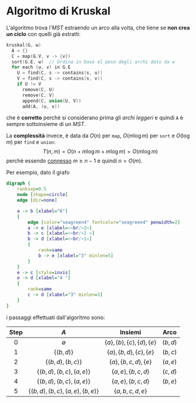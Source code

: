 # Algoritmo di Kruskal

L'algoritmo trova l'_MST_ estraendo un arco alla volta, che tiene se **non crea un ciclo** con quelli già estratti:
```c
kruskal(G, w)
  A = {}
  C = map(G.V, v -> {v})
  sort(G.E, w)  // Ordina in base al peso degli archi dato da w
  for each (u, v) in G.E
    U = find(C, s -> contains(s, u))
    V = find(C, s -> contains(s, v))
    if U != V
      remove(C, U)
      remove(C, V)
      append(C, union(U, V))
      add(A, (u, v))
```
che è **corretto** perchè si considerano prima gli _archi leggeri_ e quindi `A` è sempre sottoinsieme di un _MST_.

La **complessità** invece, è data da $O(n)$ per `map`, $O(m\log m)$ per `sort` e $O(\log m)$ per `find` e `union`:
$$
T(n, m) = O(n + m\log m + m\log m) = O(m\log m)
$$
perchè essendo [connesso](../../01/04/README.md#connettività) $m \geq n - 1$ e quindi $n = O(m)$.

Per esempio, dato il grafo
```dot process
digraph {
	ranksep=0.5
	node [shape=circle]
	edge [dir=none]

	a -> b [xlabel="6"]
	{
		edge [color="seagreen4" fontcolor="seagreen4" penwidth=2]
		a -> e [xlabel=<<br/>2>]
		b -> c [xlabel=<<br/>2 >]
		b -> d [xlabel=<<br/>1>]
		{
			rank=same
			b -> e [xlabel="3" minlen=5]
		}
	}
	e -> c [style=invis]
	e -> d [xlabel="4 "]
	{
		rank=same
		c -> d [xlabel="3" minlen=3]
	}
}
```
i passaggi effettuati dall'algoritmo sono:

| Step | $A$ | Insiemi | Arco |
|:-:|:-:|:-:|:-:|
| 0 | $\emptyset$ | $\{a\}, \{b\}, \{c\}, \{d\}, \{e\}$ | $(b, d)$ |
| 1 | $\{(b, d)\}$ | $\{a\}, \{b, d\}, \{c\}, \{e\}$ | $(b, c)$ |
| 2 | $\{(b, d), (b, c)\}$ | $\{a\}, \{b, c, d\}, \{e\}$ | $(a, e)$ |
| 3 | $\{(b, d), (b, c), (a, e)\}$ | $\{a, e\}, \{b, c, d\}$ | $(c, d)$ |
| 4 | $\{(b, d), (b, c), (a, e)\}$ | $\{a, e\}, \{b, c, d\}$ | $(b, e)$ |
| 5 | $\{(b, d), (b, c), (a, e), (b, e)\}$ | $\{a, b, c, d, e\}$ | |
